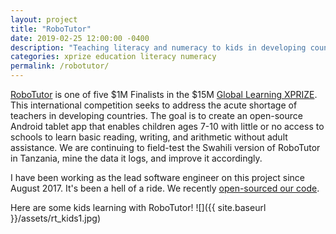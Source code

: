 ```yaml
---
layout: project
title: "RoboTutor"
date: 2019-02-25 12:00:00 -0400
description: "Teaching literacy and numeracy to kids in developing countries."
categories: xprize education literacy numeracy
permalink: /robotutor/
---
```


[RoboTutor](https://www.cmu.edu/scs/robotutor/) is one of five $1M Finalists in the $15M [Global Learning XPRIZE](http://learning.xprize.org). This international competition seeks to address the acute shortage of teachers in developing countries.  The goal is to create an open-source Android tablet app that enables children ages 7-10 with little or no access to schools to learn basic reading, writing, and arithmetic without adult assistance.  We are continuing to field-test the Swahili version of RoboTutor in Tanzania, mine the data it logs, and improve it accordingly.

I have been working as the lead software engineer on this project since August 2017. It's been a hell of a ride. We recently [open-sourced our code](https://github.com/RoboTutorLLC/RoboTutor/).


Here are some kids learning with RoboTutor!
![]({{ site.baseurl }}/assets/rt_kids1.jpg)
